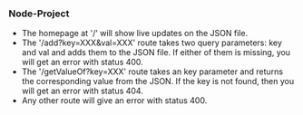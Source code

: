 ### Node-Project
- The homepage at '/' will show live updates on the JSON file.
- The '/add?key=XXX&val=XXX' route takes two query parameters: key and val and adds them to the JSON file. If either of them is missing, you will get an error with status 400.
- The '/getValueOf?key=XXX' route takes an key parameter and returns the corresponding value from the JSON. If the key is not found, then you will get an error with status 404.
- Any other route will give an error with status 400.
